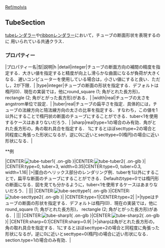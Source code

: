 [Ref/molvis](../../../Ref/molvis)

## TubeSection
[tubeレンダラー](../../../Ref/molvis/TubeRenderer)や[ribbonレンダラー](../../../Ref/molvis/RibbonRenderer)において，チューブの断面形状を表現するのに
用いられている共通クラス．

### プロパティー
|プロパティー名|型|説明|h
|detail|integer|チューブの断面方向の補間の精度を指定する．大きい値を指定すると精度が向上し滑らかな曲面になるが負荷が大きくなる．遅いコンピューターを使用している場合は，小さい値にすると良い．ただし，2が下限．|
|type|integer|チューブの断面の形状を指定する．デフォルトは楕円(0)．現在の実装では，他にround_square (1; 角がとれた長方形)， rectangle (2; 角がとがった長方形)がある．|
|width|real|チューブの太さをangstrom単位で設定．|
|tuber|real|チューブの扁平さを指定．具体的には，チューブの法線方向と陪法線方向の太さの比率を指定する．すなわち，この値を1以外にすることで楕円状の断面のチューブにすることができる．tuber<1を使用するケースはあまりないだろう．|
|sharp|real|type=1の場合のみ有効．角がとれた長方形の，角の取れ具合を指定する． 1にするとほぼsecttype=2の場合と同程度に角張った形状になるが，逆に0に近いとsecttype=0(楕円)の場合に近い形状になる．|

**例

|CENTER:![tube-tuber1](../../../assets/images/Ref/molvis/TubeSection/tube-tuber1.png){ .on-glb }|CENTER:![tube-tuber2](../../../assets/images/Ref/molvis/TubeSection/tube-tuber2.png){ .on-glb }|
|CENTER:type=0, tuber=3, width=0.35|CENTER:type=0, tuber=0.3, width=1.16|
|>|蛋白のへリックス部分のレンダリング例．tuberを1以外にすることで，扁平な断面のチューブにすることができる．Defaultのtype=0では楕円形の断面になる．図を見ても分かるように，tuber<1を使用するケースはあまりないだろう．|
|||
|CENTER:![tube-secttype1](../../../assets/images/Ref/molvis/TubeSection/tube-secttype1.png){ .on-glb }|CENTER:![tube-secttype2](../../../assets/images/Ref/molvis/TubeSection/tube-secttype2.png){ .on-glb }|
|CENTER:type=1|CENTER:type=2|
|>|typeはチューブの断面の形状を指定する．デフォルトは楕円(0)．現在の実装では，他にround_square (1; 角がとれた長方形)， rectangle (2; 角がとがった長方形)がある．|
|||
|CENTER:![tube-sharp1](../../../assets/images/Ref/molvis/TubeSection/tube-sharp1.png){ .on-glb }|CENTER:![tube-sharp2](../../../assets/images/Ref/molvis/TubeSection/tube-sharp2.png){ .on-glb }|
|CENTER:sharp=0.1|CENTER:sharp=0.9|
|>|sharpは角がとれた長方形の，角の取れ具合を指定する．1にするとほぼsecttype=2の場合と同程度に角張った形状になるが，逆に0に近いとsecttype=0(楕円)の場合に近い形状になる． section.type=1の場合のみ有効．|